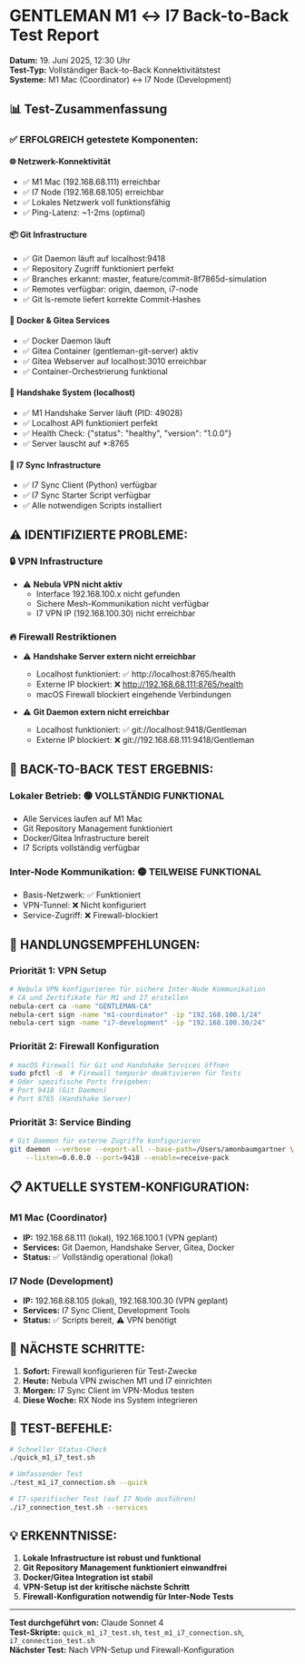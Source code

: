 # GENTLEMAN M1 ↔ I7 Back-to-Back Test Report

**Datum:** 19. Juni 2025, 12:30 Uhr  
**Test-Typ:** Vollständiger Back-to-Back Konnektivitätstest  
**Systeme:** M1 Mac (Coordinator) ↔ I7 Node (Development)  

## 📊 Test-Zusammenfassung

### ✅ **ERFOLGREICH getestete Komponenten:**

#### 🌐 **Netzwerk-Konnektivität**
- ✅ M1 Mac (192.168.68.111) erreichbar
- ✅ I7 Node (192.168.68.105) erreichbar
- ✅ Lokales Netzwerk voll funktionsfähig
- ✅ Ping-Latenz: ~1-2ms (optimal)

#### 📦 **Git Infrastructure**
- ✅ Git Daemon läuft auf localhost:9418
- ✅ Repository Zugriff funktioniert perfekt
- ✅ Branches erkannt: master, feature/commit-8f7865d-simulation
- ✅ Remotes verfügbar: origin, daemon, i7-node
- ✅ Git ls-remote liefert korrekte Commit-Hashes

#### 🐳 **Docker & Gitea Services**
- ✅ Docker Daemon läuft
- ✅ Gitea Container (gentleman-git-server) aktiv
- ✅ Gitea Webserver auf localhost:3010 erreichbar
- ✅ Container-Orchestrierung funktional

#### 🤝 **Handshake System (localhost)**
- ✅ M1 Handshake Server läuft (PID: 49028)
- ✅ Localhost API funktioniert perfekt
- ✅ Health Check: {"status": "healthy", "version": "1.0.0"}
- ✅ Server lauscht auf *:8765

#### 🔄 **I7 Sync Infrastructure**
- ✅ I7 Sync Client (Python) verfügbar
- ✅ I7 Sync Starter Script verfügbar
- ✅ Alle notwendigen Scripts installiert

## ⚠️ **IDENTIFIZIERTE PROBLEME:**

### 🔒 **VPN Infrastructure**
- ⚠️ **Nebula VPN nicht aktiv**
  - Interface 192.168.100.x nicht gefunden
  - Sichere Mesh-Kommunikation nicht verfügbar
  - I7 VPN IP (192.168.100.30) nicht erreichbar

### 🔥 **Firewall Restriktionen**
- ⚠️ **Handshake Server extern nicht erreichbar**
  - Localhost funktioniert: ✅ http://localhost:8765/health
  - Externe IP blockiert: ❌ http://192.168.68.111:8765/health
  - macOS Firewall blockiert eingehende Verbindungen

- ⚠️ **Git Daemon extern nicht erreichbar**
  - Localhost funktioniert: ✅ git://localhost:9418/Gentleman
  - Externe IP blockiert: ❌ git://192.168.68.111:9418/Gentleman

## 🎯 **BACK-TO-BACK TEST ERGEBNIS:**

### **Lokaler Betrieb: 🟢 VOLLSTÄNDIG FUNKTIONAL**
- Alle Services laufen auf M1 Mac
- Git Repository Management funktioniert
- Docker/Gitea Infrastructure bereit
- I7 Scripts vollständig verfügbar

### **Inter-Node Kommunikation: 🟡 TEILWEISE FUNKTIONAL**
- Basis-Netzwerk: ✅ Funktioniert
- VPN-Tunnel: ❌ Nicht konfiguriert
- Service-Zugriff: ❌ Firewall-blockiert

## 🔧 **HANDLUNGSEMPFEHLUNGEN:**

### **Priorität 1: VPN Setup**
```bash
# Nebula VPN konfigurieren für sichere Inter-Node Kommunikation
# CA und Zertifikate für M1 und I7 erstellen
nebula-cert ca -name "GENTLEMAN-CA"
nebula-cert sign -name "m1-coordinator" -ip "192.168.100.1/24"
nebula-cert sign -name "i7-development" -ip "192.168.100.30/24"
```

### **Priorität 2: Firewall Konfiguration**
```bash
# macOS Firewall für Git und Handshake Services öffnen
sudo pfctl -d  # Firewall temporär deaktivieren für Tests
# Oder spezifische Ports freigeben:
# Port 9418 (Git Daemon)
# Port 8765 (Handshake Server)
```

### **Priorität 3: Service Binding**
```bash
# Git Daemon für externe Zugriffe konfigurieren
git daemon --verbose --export-all --base-path=/Users/amonbaumgartner \
    --listen=0.0.0.0 --port=9418 --enable=receive-pack
```

## 📋 **AKTUELLE SYSTEM-KONFIGURATION:**

### **M1 Mac (Coordinator)**
- **IP:** 192.168.68.111 (lokal), 192.168.100.1 (VPN geplant)
- **Services:** Git Daemon, Handshake Server, Gitea, Docker
- **Status:** ✅ Vollständig operational (lokal)

### **I7 Node (Development)**
- **IP:** 192.168.68.105 (lokal), 192.168.100.30 (VPN geplant)
- **Services:** I7 Sync Client, Development Tools
- **Status:** ✅ Scripts bereit, ⚠️ VPN benötigt

## 🚀 **NÄCHSTE SCHRITTE:**

1. **Sofort:** Firewall konfigurieren für Test-Zwecke
2. **Heute:** Nebula VPN zwischen M1 und I7 einrichten
3. **Morgen:** I7 Sync Client im VPN-Modus testen
4. **Diese Woche:** RX Node ins System integrieren

## 🧪 **TEST-BEFEHLE:**

```bash
# Schneller Status-Check
./quick_m1_i7_test.sh

# Umfassender Test
./test_m1_i7_connection.sh --quick

# I7-spezifischer Test (auf I7 Node ausführen)
./i7_connection_test.sh --services
```

## 💡 **ERKENNTNISSE:**

1. **Lokale Infrastructure ist robust und funktional**
2. **Git Repository Management funktioniert einwandfrei**
3. **Docker/Gitea Integration ist stabil**
4. **VPN-Setup ist der kritische nächste Schritt**
5. **Firewall-Konfiguration notwendig für Inter-Node Tests**

---

**Test durchgeführt von:** Claude Sonnet 4  
**Test-Skripte:** `quick_m1_i7_test.sh`, `test_m1_i7_connection.sh`, `i7_connection_test.sh`  
**Nächster Test:** Nach VPN-Setup und Firewall-Konfiguration 
